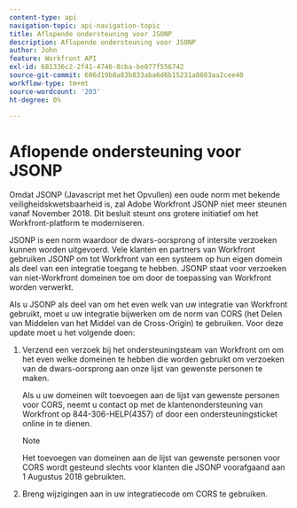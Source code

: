 ```yaml
---
content-type: api
navigation-topic: api-navigation-topic
title: Aflopende ondersteuning voor JSONP
description: Aflopende ondersteuning voor JSONP
author: John
feature: Workfront API
exl-id: 681336c2-2f41-4746-8cba-be077f556742
source-git-commit: 606d19b8a83b833aba6d6b15231a8683aa2cee40
workflow-type: tm+mt
source-wordcount: '203'
ht-degree: 0%

---
```


# Aflopende ondersteuning voor JSONP

Omdat JSONP (Javascript met het Opvullen) een oude norm met bekende veiligheidskwetsbaarheid is, zal Adobe Workfront JSONP niet meer steunen vanaf November 2018. Dit besluit steunt ons grotere initiatief om het Workfront-platform te moderniseren.

JSONP is een norm waardoor de dwars-oorsprong of intersite verzoeken kunnen worden uitgevoerd. Vele klanten en partners van Workfront gebruiken JSONP om tot Workfront van een systeem op hun eigen domein als deel van een integratie toegang te hebben. JSONP staat voor verzoeken van niet-Workfront domeinen toe om door de toepassing van Workfront worden verwerkt.

Als u JSONP als deel van om het even welk van uw integratie van Workfront gebruikt, moet u uw integratie bijwerken om de norm van CORS (het Delen van Middelen van het Middel van de Cross-Origin) te gebruiken. Voor deze update moet u het volgende doen:

1. Verzend een verzoek bij het ondersteuningsteam van Workfront om om het even welke domeinen te hebben die worden gebruikt om verzoeken van de dwars-oorsprong aan onze lijst van gewenste personen te maken.

   Als u uw domeinen wilt toevoegen aan de lijst van gewenste personen voor CORS, neemt u contact op met de klantenondersteuning van Workfront op 844-306-HELP(4357) of door een ondersteuningsticket online in te dienen.

   >[!NOTE]
   >
   >Het toevoegen van domeinen aan de lijst van gewenste personen voor CORS wordt gesteund slechts voor klanten die JSONP voorafgaand aan 1 Augustus 2018 gebruikten.


1. Breng wijzigingen aan in uw integratiecode om CORS te gebruiken.
